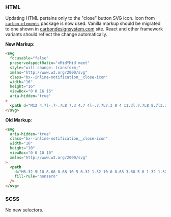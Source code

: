 ### HTML

Updating HTML pertains only to the "close" button SVG icon. Icon from [`carbon-elements`](https://github.com/IBM/carbon-elements) package is now used. Vanilla markup should be migrated to one shown in [carbondesignsystem.com](https://next.carbondesignsystem.com/components/notification/code) site. React and other framework variants should reflect the change automatically.

**New Markup**:

```html
<svg
  focusable="false"
  preserveAspectRatio="xMidYMid meet"
  style="will-change: transform;"
  xmlns="http://www.w3.org/2000/svg"
  class="bx--inline-notification__close-icon"
  width="16"
  height="16"
  viewBox="0 0 16 16"
  aria-hidden="true"
>
  <path d="M12 4.7l-.7-.7L8 7.3 4.7 4l-.7.7L7.3 8 4 11.3l.7.7L8 8.7l3.3 3.3.7-.7L8.7 8z"></path>
</svg>
```

**Old Markup**:

```html
<svg
  aria-hidden="true"
  class="bx--inline-notification__close-icon"
  width="10"
  height="10"
  viewBox="0 0 10 10"
  xmlns="http://www.w3.org/2000/svg"
>
  <path
    d="M6.32 5L10 8.68 8.68 10 5 6.32 1.32 10 0 8.68 3.68 5 0 1.32 1.32 0 5 3.68 8.68 0 10 1.32 6.32 5z"
    fill-rule="nonzero"
  />
</svg>
```

###

### SCSS

No new selectors.

